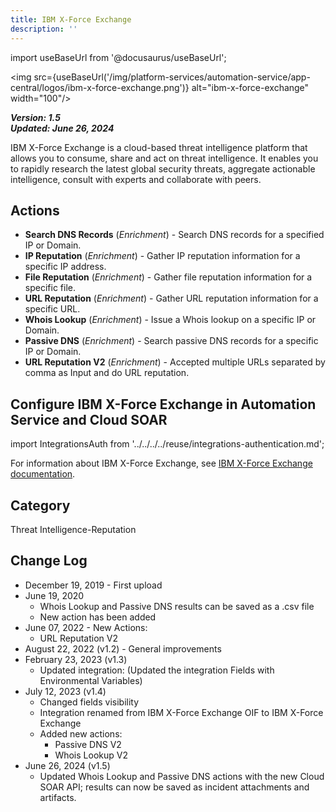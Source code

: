 ```yaml
---
title: IBM X-Force Exchange
description: ''
---
```

import useBaseUrl from '@docusaurus/useBaseUrl';

<img src={useBaseUrl('/img/platform-services/automation-service/app-central/logos/ibm-x-force-exchange.png')} alt="ibm-x-force-exchange" width="100"/>

***Version: 1.5  
Updated: June 26, 2024***

IBM X-Force Exchange is a cloud-based threat intelligence platform that allows you to consume, share and act on threat intelligence. It enables you to rapidly research the latest global security threats, aggregate actionable intelligence, consult with experts and collaborate with peers.

## Actions

* **Search DNS Records** (*Enrichment*) - Search DNS records for a specified IP or Domain.
* **IP Reputation** (*Enrichment*) - Gather IP reputation information for a specific IP address.
* **File Reputation** (*Enrichment*) - Gather file reputation information for a specific file.
* **URL Reputation** (*Enrichment*) - Gather URL reputation information for a specific URL.
* **Whois Lookup** (*Enrichment*) - Issue a Whois lookup on a specific IP or Domain.
* **Passive DNS** (*Enrichment*) - Search passive DNS records for a specific IP or Domain.
* **URL Reputation V2** (*Enrichment*) - Accepted multiple URLs separated by comma as Input and do URL reputation.

## Configure IBM X-Force Exchange in Automation Service and Cloud SOAR

import IntegrationsAuth from '../../../../reuse/integrations-authentication.md';

<IntegrationsAuth/>

For information about IBM X-Force Exchange, see [IBM X-Force Exchange documentation](https://sdk.xforce.ibmcloud.com/).

## Category

Threat Intelligence-Reputation

## Change Log

* December 19, 2019 - First upload
* June 19, 2020
	+ Whois Lookup and Passive DNS results can be saved as a .csv file
	+ New action has been added
* June 07, 2022 - New Actions:
	+ URL Reputation V2
* August 22, 2022 (v1.2) - General improvements
* February 23, 2023 (v1.3)
	+ Updated integration: (Updated the integration Fields with Environmental Variables)
* July 12, 2023 (v1.4)
	+ Changed fields visibility
	+ Integration renamed from IBM X-Force Exchange OIF to IBM X-Force Exchange
	+ Added new actions:
		- Passive DNS V2
		- Whois Lookup V2
* June 26, 2024 (v1.5)
	+ Updated Whois Lookup and Passive DNS actions with the new Cloud SOAR API; results can now be saved as incident attachments and artifacts.